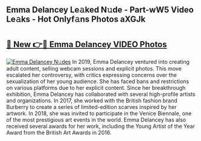 ## Emma Delancey Le𝚊ked N𝚞de - Part-wW5 Video Le𝚊ks - Hot Onlyf𝚊ns Photos aXGJk

# <h2><a href="http://ab8526.deff.icu/?id=Emma+Delancey">🔗 New 👉🔴 Emma Delancey VIDEO Photos</a></h2>

[![Emma Delancey N𝚞des](https://i.imgur.com/rIISA9y.gif)](http://ab8526.deff.icu/?id=Emma+Delancey)
In 2019, Emma Delancey ventured into creating adult content, selling webcam sessions and explicit photos. This move escalated her controversy, with critics expressing concerns over the sexualization of her young audience. She has faced bans and restrictions on various platforms due to her explicit content. Since her breakthrough exhibition, Emma Delancey has collaborated with several high-profile artists and organizations. In 2017, she worked with the British fashion brand Burberry to create a series of limited-edition scarves inspired by her artwork. In 2018, she was invited to participate in the Venice Biennale, one of the most prestigious art events in the world. Emma Delancey has also received several awards for her work, including the Young Artist of the Year Award from the British Art Awards in 2016.

